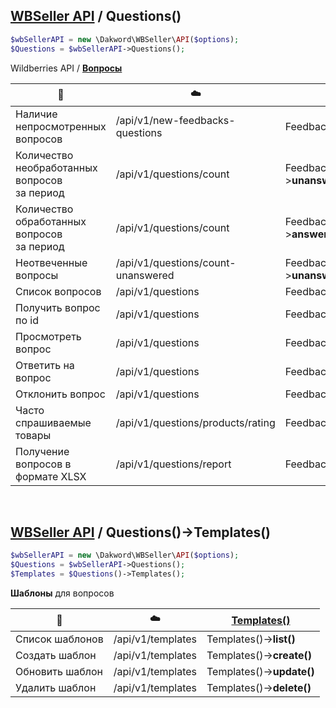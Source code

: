 ## [WBSeller API](docs/API.md) / Questions()

```php
$wbSellerAPI = new \Dakword\WBSeller\API($options);
$Questions = $wbSellerAPI->Questions();
```

Wildberries API / [**Вопросы**](https://openapi.wb.ru/feedbacks-questions/api/ru/)

| :speech_balloon: | :cloud: | [Questions()](src/API/Endpoint/Questions.php) |
| ---------------- | ------- | --------------------------------------------- |
| Наличие непросмотренных вопросов  | /api/v1/new-feedbacks-questions       | Feedbacks()->**hasNew()**                  |
| Количество необработанных вопросов<br>за период | /api/v1/questions/count | Feedbacks()->**unansweredCountByPeriod()** |
| Количество обработанных вопросов<br>за период   | /api/v1/questions/count | Feedbacks()->**answeredCountByPeriod()**   |
| Неотвеченные вопросы              | /api/v1/questions/count-unanswered    | Feedbacks()->**unansweredCount()**         |
| Список вопросов                   | /api/v1/questions                     | Feedbacks()->**list()**                    |
| Получить вопрос по id             | /api/v1/questions                     | Feedbacks()->**get()**                     |
| Просмотреть вопрос                | /api/v1/questions                     | Feedbacks()->**changeViewed()**            |
| Ответить на вопрос                | /api/v1/questions                     | Feedbacks()->**sendAnswer()**              |
| Отклонить вопрос                  | /api/v1/questions                     | Feedbacks()->**reject()**                  |
| Часто спрашиваемые товары         | /api/v1/questions/products/rating     | Feedbacks()->**productRating()**           |
| Получение вопросов в формате XLSX | /api/v1/questions/report              | Feedbacks()->**xlsReport()**               |
<br>

## [WBSeller API](docs/API.md) / Questions()->Templates()
```php
$wbSellerAPI = new \Dakword\WBSeller\API($options);
$Questions = $wbSellerAPI->Questions();
$Templates = $Questions()->Templates();
```
**Шаблоны** для вопросов

| :speech_balloon: | :cloud: | [Templates()](src/API/Endpoint/Subpoint/Templates.php) |
| ---------------- | ------- | ------------------------------------------------------ |
| Cписок шаблонов  | /api/v1/templates | Templates()->**list()**   |
| Создать шаблон   | /api/v1/templates | Templates()->**create()** |
| Обновить шаблон  | /api/v1/templates | Templates()->**update()** |
| Удалить шаблон   | /api/v1/templates | Templates()->**delete()** |
